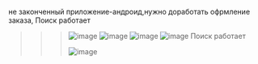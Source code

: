 не законченный приложение-андроид,нужно доработать офрмление заказа, Поиск работает
>>>>>>
>>>![image](https://github.com/user-attachments/assets/654dc218-49c1-497d-b651-836a7dbed743)
![image](https://github.com/user-attachments/assets/205c7ec7-9968-42b1-be73-8c61540f7a3f)
![image](https://github.com/user-attachments/assets/fc093833-2cdd-4dd0-b91e-4186b33e8c2b)
![image](https://github.com/user-attachments/assets/c230cde2-f020-4109-9dd8-b2be831d78ef)
Поиск работает
>>>>>>
>>> ![image](https://github.com/user-attachments/assets/2658246d-b41b-426c-80dd-58ab3e093029)

